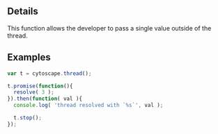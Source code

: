 ## Details

This function allows the developer to pass a single value outside of the thread.


## Examples

```js
var t = cytoscape.thread();

t.promise(function(){
  resolve( 3 );
}).then(function( val ){
  console.log( 'thread resolved with `%s`', val );

  t.stop();
});
```